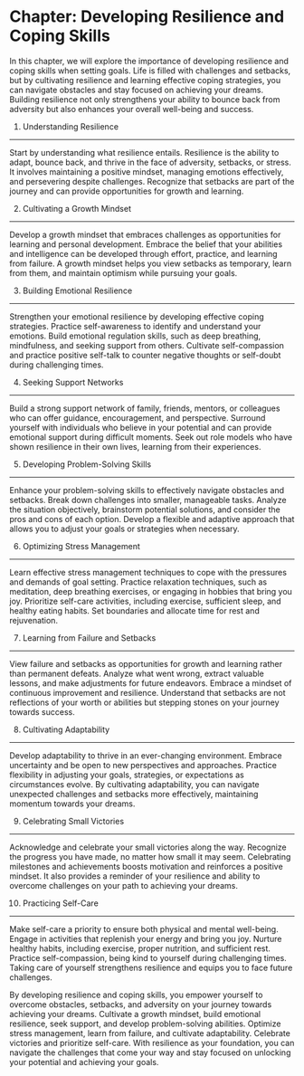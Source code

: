 Chapter: Developing Resilience and Coping Skills
================================================

In this chapter, we will explore the importance of developing resilience and coping skills when setting goals. Life is filled with challenges and setbacks, but by cultivating resilience and learning effective coping strategies, you can navigate obstacles and stay focused on achieving your dreams. Building resilience not only strengthens your ability to bounce back from adversity but also enhances your overall well-being and success.

1. Understanding Resilience
---------------------------

Start by understanding what resilience entails. Resilience is the ability to adapt, bounce back, and thrive in the face of adversity, setbacks, or stress. It involves maintaining a positive mindset, managing emotions effectively, and persevering despite challenges. Recognize that setbacks are part of the journey and can provide opportunities for growth and learning.

2. Cultivating a Growth Mindset
-------------------------------

Develop a growth mindset that embraces challenges as opportunities for learning and personal development. Embrace the belief that your abilities and intelligence can be developed through effort, practice, and learning from failure. A growth mindset helps you view setbacks as temporary, learn from them, and maintain optimism while pursuing your goals.

3. Building Emotional Resilience
--------------------------------

Strengthen your emotional resilience by developing effective coping strategies. Practice self-awareness to identify and understand your emotions. Build emotional regulation skills, such as deep breathing, mindfulness, and seeking support from others. Cultivate self-compassion and practice positive self-talk to counter negative thoughts or self-doubt during challenging times.

4. Seeking Support Networks
---------------------------

Build a strong support network of family, friends, mentors, or colleagues who can offer guidance, encouragement, and perspective. Surround yourself with individuals who believe in your potential and can provide emotional support during difficult moments. Seek out role models who have shown resilience in their own lives, learning from their experiences.

5. Developing Problem-Solving Skills
------------------------------------

Enhance your problem-solving skills to effectively navigate obstacles and setbacks. Break down challenges into smaller, manageable tasks. Analyze the situation objectively, brainstorm potential solutions, and consider the pros and cons of each option. Develop a flexible and adaptive approach that allows you to adjust your goals or strategies when necessary.

6. Optimizing Stress Management
-------------------------------

Learn effective stress management techniques to cope with the pressures and demands of goal setting. Practice relaxation techniques, such as meditation, deep breathing exercises, or engaging in hobbies that bring you joy. Prioritize self-care activities, including exercise, sufficient sleep, and healthy eating habits. Set boundaries and allocate time for rest and rejuvenation.

7. Learning from Failure and Setbacks
-------------------------------------

View failure and setbacks as opportunities for growth and learning rather than permanent defeats. Analyze what went wrong, extract valuable lessons, and make adjustments for future endeavors. Embrace a mindset of continuous improvement and resilience. Understand that setbacks are not reflections of your worth or abilities but stepping stones on your journey towards success.

8. Cultivating Adaptability
---------------------------

Develop adaptability to thrive in an ever-changing environment. Embrace uncertainty and be open to new perspectives and approaches. Practice flexibility in adjusting your goals, strategies, or expectations as circumstances evolve. By cultivating adaptability, you can navigate unexpected challenges and setbacks more effectively, maintaining momentum towards your dreams.

9. Celebrating Small Victories
------------------------------

Acknowledge and celebrate your small victories along the way. Recognize the progress you have made, no matter how small it may seem. Celebrating milestones and achievements boosts motivation and reinforces a positive mindset. It also provides a reminder of your resilience and ability to overcome challenges on your path to achieving your dreams.

10. Practicing Self-Care
------------------------

Make self-care a priority to ensure both physical and mental well-being. Engage in activities that replenish your energy and bring you joy. Nurture healthy habits, including exercise, proper nutrition, and sufficient rest. Practice self-compassion, being kind to yourself during challenging times. Taking care of yourself strengthens resilience and equips you to face future challenges.

By developing resilience and coping skills, you empower yourself to overcome obstacles, setbacks, and adversity on your journey towards achieving your dreams. Cultivate a growth mindset, build emotional resilience, seek support, and develop problem-solving abilities. Optimize stress management, learn from failure, and cultivate adaptability. Celebrate victories and prioritize self-care. With resilience as your foundation, you can navigate the challenges that come your way and stay focused on unlocking your potential and achieving your goals.
